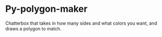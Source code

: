 # Py-polygon-maker
Chatterbox that takes in how many sides and what colors you want, and draws a polygon to match.
